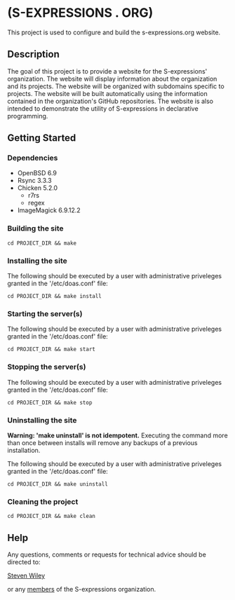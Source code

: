 # (S-EXPRESSIONS . ORG)

This project is used to configure and build the s-expressions.org website.

## Description

The goal of this project is to provide a website for the S-expressions' organization.  The website will display information about the organization and its projects.  The website will be organized with subdomains specific to projects.  The website will be built automatically using the information contained in the organization's GitHub repositories.  The website is also intended to demonstrate the utility of S-expressions in declarative programming.

## Getting Started

### Dependencies

* OpenBSD 6.9
* Rsync 3.3.3
* Chicken 5.2.0
    * r7rs
    * regex
* ImageMagick 6.9.12.2

### Building the site
```
cd PROJECT_DIR && make
```
### Installing the site
The following should be executed by a user with administrative priveleges granted in the '/etc/doas.conf' file:
```
cd PROJECT_DIR && make install
```
### Starting the server(s)
The following should be executed by a user with administrative priveleges granted in the '/etc/doas.conf' file:
```
cd PROJECT_DIR && make start
```
### Stopping the server(s)
The following should be executed by a user with administrative priveleges granted in the '/etc/doas.conf' file:
```
cd PROJECT_DIR && make stop
```
### Uninstalling the site
**Warning: 'make uninstall' is not idempotent.** Executing the command more than once between installs will remove any backups of a previous installation.

The following should be executed by a user with administrative priveleges granted in the '/etc/doas.conf' file:
```
cd PROJECT_DIR && make uninstall
```
### Cleaning the project
```
cd PROJECT_DIR && make clean
```

## Help

Any questions, comments or requests for technical advice should be directed to:

[Steven Wiley](https://github.com/orgs/s-expressions/people/s-wiley)

or any [members](https://github.com/orgs/s-expressions/people) of the S-expressions organization.
